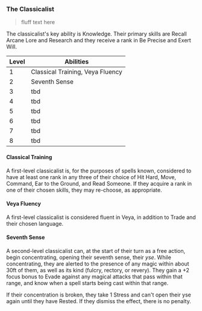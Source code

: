 ### The Classicalist

> fluff text here

The classicalist's key ability is Knowledge. Their primary skills are Recall Arcane Lore and Research and they receive a rank in Be Precise and Exert Will.

| Level | Abilities |
| ----- | --------- |
| 1 | Classical Training, Veya Fluency |
| 2 | Seventh Sense |
| 3 | tbd |
| 4 | tbd |
| 5 | tbd |
| 6 | tbd |
| 7 | tbd |
| 8 | tbd |

#### Classical Training
A first-level classicalist is, for the purposes of spells known, considered to have at least one rank in any three of their choice of Hit Hard, Move, Command, Ear to the Ground, and Read Someone. If they acquire a rank in one of their chosen skills, they may re-choose, as appropriate.

#### Veya Fluency
A first-level classicalist is considered fluent in Veya, in addition to Trade and their chosen language.

#### Seventh Sense

A second-level classicalist can, at the start of their turn as a free action, begin concentrating, opening their seventh sense, their _yse_. While concentrating, they are alerted to the presence of any magic within about 30ft of them, as well as its kind (fulcry, rectory, or revery). They gain a +2 focus bonus to Evade against any magical attacks that pass within that range, and know when a spell starts being cast within that range.

If their concentration is broken, they take 1 Stress and can't open their yse again until they have Rested. If they dismiss the effect, there is no penalty.
